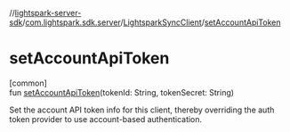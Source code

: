 //[lightspark-server-sdk](../../../index.md)/[com.lightspark.sdk.server](../index.md)/[LightsparkSyncClient](index.md)/[setAccountApiToken](set-account-api-token.md)

# setAccountApiToken

[common]\
fun [setAccountApiToken](set-account-api-token.md)(tokenId: String, tokenSecret: String)

Set the account API token info for this client, thereby overriding the auth token provider to use account-based authentication.
